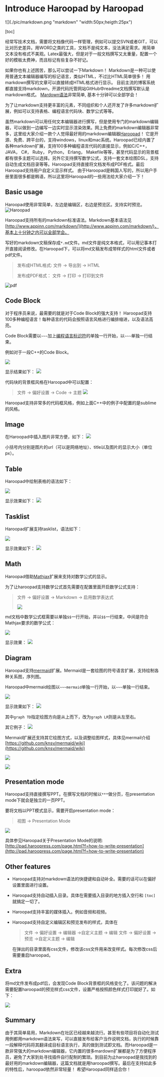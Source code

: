 # Introduce Haroopad by Haroopad

![](./pic/markdown.png "markdown" "width:50px;heigth:25px")

[toc]

经常写技术文档，需要将文档像代码一样管理，例如可以提交SVN或者GIT，可以比对历史差异。用WORD之类的工具，文档不是纯文本，没法满足需求。用简单文本没有格式不美观。Latex最强大，但是对于一般文档撰写又太重量，配置一个好的模板太费神，而且标记有些复杂不好记。

如果你也有上述困苦，那么可以尝试一下Markdown！ Markdown是一种可以使用普通文本编辑器编写的标记语言，类似HTML，不过比HTML简单很多！ 用markdown撰写的文章可以直接转成HTML格式进行显示。 目前主流的博客系统都直接支持markdown，开源代码托管网站GitHub中readme文档撰写默认是markdown格式。 [Mardown语法](http://www.appinn.com/markdown/)非常简单, 基本十分钟可以全部学会！

为了让markdown支持更丰富的元素，不同组织和个人还开发了许多markdown扩展，例如可以支持表格、编程语言代码块、数学公式等等。

虽然markdown可以用任何文本编辑器进行撰写，但是使用专门的markdown编辑器，可以做到一边编写一边实时显示渲染效果。网上免费的markdown编辑器非常多，这里给大家介绍一款个人觉得最好用的markdown编辑器[Haroopad](http://pad.haroopress.com/user.html)！ 它是开源、免费、跨平台的，支持windows，linux和mac系统。Haroopad已经内置了各种markdown扩展，支持100多种编程语言代码的直接显示，例如C/C++， JAVA， C#， Ruby， Python， Erlang， Makefile等等，甚至代码显示的背景框都有很多主题可以选择。另外它支持撰写数学公式，支持一套文本绘图DSL，支持自动生成文档目录等等。Haroopad支持直接将文档发布成PDF格式。最后Haroopad支持用户自定义显示样式。 由于Haroopad是韩国人写的，所以用户手册里面很多都是韩语，所以这里将Haroopad的一些用法给大家介绍一下！

## Basic usage

Haroopad使用非常简单，左边是编辑区，右边是预览区。支持实时预览。
![Haroopad](./pic/basic.png)

Haroopad支持所有的markdown标准语法。Markdown基本语法见[http://www.appinn.com/markdown/](http://www.appinn.com/markdown/)，基本上十分钟之内可以全部学会。

写好的markdown文稿保存成`*.md`文件。md文件是纯文本格式，可以用记事本打开直接阅读修改。在Haroopad下，可以将md文稿发布成带样式的html文件或者pdf文件。
> 发布成HTML格式:  文件 -> 导出到 -> HTML
>
> 发布成PDF格式： 文件 -> 打印 -> 打印到文件

![pdf](./pic/print.png)

## Code Block

对于程序员来说，最需要的就是对于Code Block的强大支持！ Haroopad支持100多种编程语言！每种语言的代码会按照语言风格进行编排缩进，以及语法高亮。

Code Block需要以`~~~`加上[编程语言标识符](http://pad.haroopress.com/page.html?f=how-to-write-fenced-code-block)的单独一行开始，以`~~~`单独一行结束。

例如对于一段C++的Code  Block。

![](./pic/code-ori.png)

显示结果如下：
![](./pic/code-view.png)

代码块的背景框风格在Haroopad中可以配置：
> 文件 -> 偏好设置 -> Code -> 主题
![](./pic/codeblock.png)

Haroopad支持非常多的代码框风格，例如上面C++中的例子中配置的是sublime的风格。

## Image
在Haroopad中插入图片非常方便，如下：
![](./pic/image.png)

小括号内分别是图片的url（可以是网络地址）、title以及图片的显示大小（单位px）。

## Table

Haroopad中绘制表格的语法如下：

![](./pic/table-ori.png)

显示效果如下：
![](./pic/table-view.png)

## Tasklist

Haroopad扩展支持tasklist，语法如下：

![](./pic/tasklist-ori.png)

显示效果如下：
![](./pic/tasklist-view.png)

## Math
Haroopad借助[Mathjax](http://www.mathjax.org/)扩展来支持对数学公式的显示。

为了让haroopad支持数学公式首先需要在配置里面开启数学公式支持：
> 文件 -> 偏好设置 -> Markdown -> 启用数学表达式
> 
> ![](./pic/enable-math.png)

md文档中数学公式框需要以单独`$$`一行开始，并以`$$`一行结束，中间是符合Mathjax要求的数学公式：

![](./pic/math-ori.png)

显示效果：
![](./pic/math-view.png)

## Diagram
Haroopad支持[mermaid](https://github.com/knsv/mermaid/wiki)扩展。Mermaid是一套绘图的符号语言扩展，支持绘制各种关系图，序列图。

Haroopad中mermaid绘图以`~~~mermaid`单独一行开始，以`~~~`单独一行结束。

![](./pic/diagram1-ori.png)

显示效果如下：
![](./pic/diagram1-view.png)

其中`graph TD`指定绘图方向是从上而下，改为`graph LR`则是从左至右。

其它例子：
![](./pic/diagram2.png)

Mermaid扩展还支持其它绘图方式，以及调整绘图样式，具体见mermail介绍[https://github.com/knsv/mermaid/wiki](https://github.com/knsv/mermaid/wiki)

![](./pic/sequence.png)

![](./pic/style.png)

## Presentation mode
Haroopad支持直接撰写PPT。在撰写文档的时候以`***`做分页，在presentation mode下就会是独立的一页PPT。

要将文档以PPT模式显示，需要开启presentation mode：
> 视图 -> Presentation Mode

![](./pic/ppt.png)

具体参见Haroopad关于Presentation Mode的说明: [http://pad.haroopress.com/page.html?f=how-to-write-presentation](http://pad.haroopress.com/page.html?f=how-to-write-presentation)

## Other features

- Haroopad支持对markdown语法的快捷键和自动补全。需要的话可以在偏好设置里面进行设置。

- Haroopad支持自动插入目录。具体在需要插入目录的地方插入空行和 `[toc]` 就搞定一切了。

- Haroopad支持丰富的媒体插入。例如音频和视频。

- Haroopad支持自定义编辑区和预览发布的样式，具体在 
	> 文件 -> 偏好设置 -> 编辑器 ->自定义主题 -> 编辑
	> 文件 -> 偏好设置 -> 预览 ->自定义主题 -> 编辑

	在弹出的目录里面有css文件，修改该css文件用来改变样式。每次修改css后需要重启haroopad。

## Extra

将md文件发布成pdf后，会发现Code Block背景框的风格变化了。该问题的解决需要配置haroopad的预览样式css文件，设置严格按照颜色样式打印就好了。如下：

![](./pic/css.png)

## Summary

由于其简单易用，Markdown在社区已经越来越流行。甚至有些项目将自动化测试用例都用markdown语法来写，可以直接发布给客户当作说明文档，执行的时候靠一段解释代码将其翻译成目标语言执行，真的做到测试即文档。而Haroopad是一款非常强大的markdown编辑器，它内置的很多mardown扩展都是为了方便程序员，避免了大家到处寻找插件自行配制的繁琐。到目前为止haroopad是我找到的最好用的markdown编辑器，这篇文档就是用haroopad撰写。最后在支持如此多的特性后，haroopad依然非常轻量！ 希望Haroopad同样适合你！